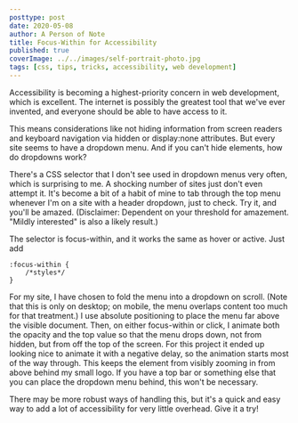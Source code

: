 ```yaml
---
posttype: post
date: 2020-05-08
author: A Person of Note
title: Focus-Within for Accessibility
published: true
coverImage: ../../images/self-portrait-photo.jpg
tags: [css, tips, tricks, accessibility, web development]
---
```


Accessibility is becoming a highest-priority concern in web development, which is excellent. The internet is possibly the greatest tool that we've ever invented, and everyone should be able to have access to it.

This means considerations like not hiding information from screen readers and keyboard navigation via hidden or display:none attributes. But every site seems to have a dropdown menu. And if you can't hide elements, how do dropdowns work?

There's a CSS selector that I don't see used in dropdown menus very often, which is surprising to me. A shocking number of sites just don't even attempt it. It's become a bit of a habit of mine to tab through the top menu whenever I'm on a site with a header dropdown, just to check. Try it, and you'll be amazed. (Disclaimer: Dependent on your threshold for amazement. "Mildly interested" is also a likely result.)

The selector is focus-within, and it works the same as hover or active. Just add 

```
:focus-within {
    /*styles*/
}
```

For my site, I have chosen to fold the menu into a dropdown on scroll. (Note that this is only on desktop; on mobile, the menu overlaps content too much for that treatment.) I use absolute positioning to place the menu far above the visible document. Then, on either focus-within or click, I animate both the opacity and the top value so that the menu drops down, not from hidden, but from off the top of the screen. For this project it ended up looking nice to animate it with a negative delay, so the animation starts most of the way through. This keeps the element from visibly zooming in from above behind my small logo. If you have a top bar or something else that you can place the dropdown menu behind, this won't be necessary.

There may be more robust ways of handling this, but it's a quick and easy way to add a lot of accessibility for very little overhead. Give it a try!
